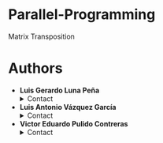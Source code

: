 # Parallel-Programming
Matrix Transposition


# Authors 
* **Luis Gerardo Luna Peña** <details>
    <summary> Contact </summary> 
    <a href="mailto:luis.lunapa@udlap.mx" target="_top">luis.lunapa@udlap.mx</a>
    </details>
* **Luis Antonio Vázquez García** <details>
    <summary> Contact </summary> 
    <a href="mailto:luis.vazquezga@udlap.mx" target="_top">luis.vazquezga@udlap.mx</a>
    </details>
* **Victor Eduardo Pulido Contreras** <details>
    <summary> Contact </summary> 
    <a href="mailto:victor.pulidocs@udlap.mx" target="_top">victor.pulidocs@udlap.mx</a>
    </details>
